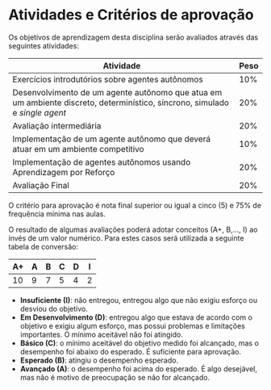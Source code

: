 # Atividades e Critérios de aprovação

Os objetivos de aprendizagem desta disciplina serão avaliados através das seguintes atividades: 

| Atividade | Peso |
| ----------| ----------|
| Exercícios introdutórios sobre agentes autônomos | 10% |
| Desenvolvimento de um agente autônomo que atua em um ambiente discreto, determinístico, síncrono, simulado e *single agent* | 20% |
| Avaliação intermediária | 20% | 
| Implementação de um agente autônomo que deverá atuar em um ambiente competitivo | 10% | 
| Implementação de agentes autônomos usando Aprendizagem por Reforço | 20% | 
| Avaliação Final | 20% | 

O critério para aprovação é nota final superior ou igual a cinco (5) e 75% de frequência mínima nas aulas. 

O resultado de algumas avaliações poderá adotar conceitos (A+, B,..., I) ao invés de um valor numérico. Para estes casos será utilizada a seguinte tabela de conversão:

| A+ | A | B | C | D | I |
|----|---|---|---|---|---|
| 10 | 9 | 7 | 5 | 4 | 2 |

* **Insuficiente (I)**: não entregou, entregou algo que não exigiu esforço ou desviou do objetivo.
* **Em Desenvolvimento (D)**: entregou algo que estava de acordo com o objetivo e exigiu algum esforço, mas possui problemas e limitações importantes. O mínimo aceitável não foi atingido.
* **Básico (C)**: o mínimo aceitável do objetivo medido foi alcançado, mas o desempenho foi abaixo do esperado. É suficiente para aprovação.
* **Esperado (B)**: atingiu o desempenho esperado.
* **Avançado (A)**: o desempenho foi acima do esperado. É algo desejável, mas não é motivo de preocupação se não for alcançado.
